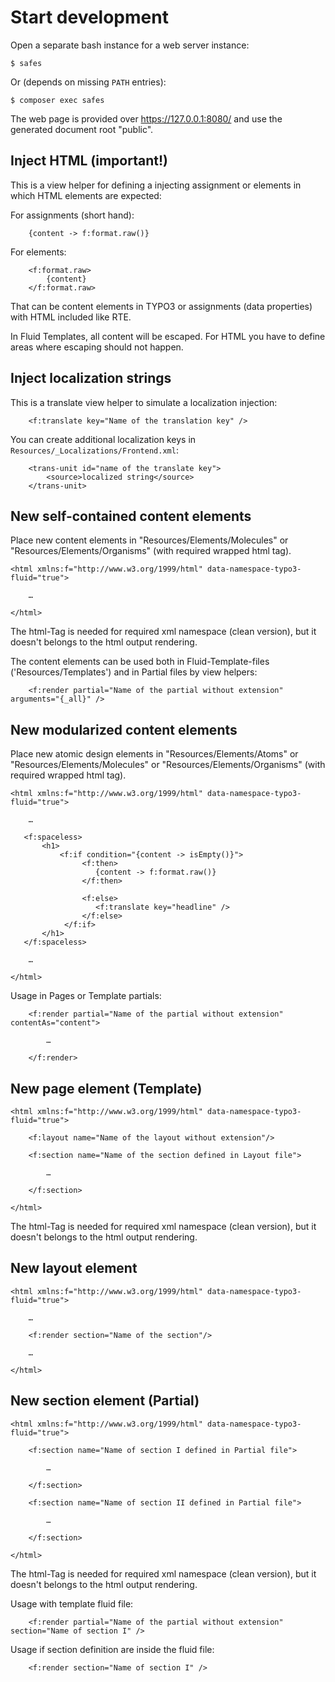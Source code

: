 Start development
=================

Open a separate bash instance for a web server instance: 

    $ safes

Or (depends on missing `PATH` entries):

    $ composer exec safes

The web page is provided over https://127.0.0.1:8080/ and use the generated document root "public".


Inject HTML (important!)
------------------------

This is a view helper for defining a injecting assignment or elements in which HTML elements are expected:
 
For assignments (short hand):
```
    {content -> f:format.raw()}
```

For elements:
```
    <f:format.raw>
        {content}
    </f:format.raw>
```

That can be content elements in TYPO3 or assignments (data properties) with HTML included like RTE.

In Fluid Templates, all content will be escaped. For HTML you have to define areas where escaping should not happen.


Inject localization strings
---------------------------

This is a translate view helper to simulate a localization injection:

```
    <f:translate key="Name of the translation key" />
```

You can create additional localization keys in `Resources/_Localizations/Frontend.xml`:

```
    <trans-unit id="name of the translate key">
        <source>localized string</source>
    </trans-unit> 
```


New self-contained content elements
-----------------------------------

Place new content elements in "Resources/Elements/Molecules" or "Resources/Elements/Organisms" (with required wrapped html tag).

```
<html xmlns:f="http://www.w3.org/1999/html" data-namespace-typo3-fluid="true">

    …

</html>
```

The html-Tag is needed for required xml namespace (clean version), but it doesn't belongs to the html output rendering. 

The content elements can be used both in Fluid-Template-files ('Resources/Templates') and
in Partial files by view helpers:

```
    <f:render partial="Name of the partial without extension" arguments="{_all}" />
```

New modularized content elements
--------------------------------

Place new atomic design elements in "Resources/Elements/Atoms" or "Resources/Elements/Molecules" or "Resources/Elements/Organisms" (with required wrapped html tag).

```
<html xmlns:f="http://www.w3.org/1999/html" data-namespace-typo3-fluid="true">

    …

   <f:spaceless>
       <h1>
           <f:if condition="{content -> isEmpty()}">
                <f:then>
                   {content -> f:format.raw()}
                </f:then>
                
                <f:else>
                   <f:translate key="headline" />
                </f:else>
            </f:if>
       </h1>
   </f:spaceless>

    …

</html>
```

Usage in Pages or Template partials:
```
    <f:render partial="Name of the partial without extension" contentAs="content">
    
        …

    </f:render>
```

New page element (Template)
---------------------------

```
<html xmlns:f="http://www.w3.org/1999/html" data-namespace-typo3-fluid="true">

    <f:layout name="Name of the layout without extension"/>

    <f:section name="Name of the section defined in Layout file">

        …

    </f:section>

</html>

```

The html-Tag is needed for required xml namespace (clean version), but it doesn't belongs to the html output rendering. 


New layout element
------------------

```
<html xmlns:f="http://www.w3.org/1999/html" data-namespace-typo3-fluid="true">

    …

    <f:render section="Name of the section"/>

    …

</html>

```

New section element (Partial)
-----------------------------

```
<html xmlns:f="http://www.w3.org/1999/html" data-namespace-typo3-fluid="true">

    <f:section name="Name of section I defined in Partial file">

        …

    </f:section>
    
    <f:section name="Name of section II defined in Partial file">

        …

    </f:section>

</html>

```

The html-Tag is needed for required xml namespace (clean version), but it doesn't belongs to the html output rendering. 

Usage with template fluid file:
```
    <f:render partial="Name of the partial without extension" section="Name of section I" />
```

Usage if section definition are inside the fluid file:
```
    <f:render section="Name of section I" />
```

